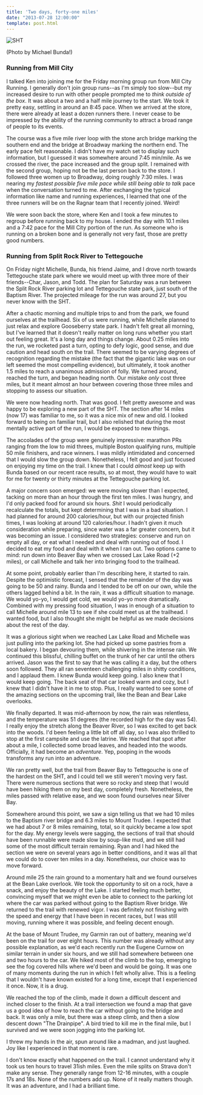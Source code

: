 ```yaml
---
title: 'Two days, forty-one miles'
date: "2013-07-28 12:00:00"
template: post.html
---
```


![SHT](/assets/media/splitrock.jpg)

(Photo by Michael Bunda!)

### Running from Mill City

I talked Ken into joining me for the Friday morning group run from Mill City Running. I generally don't join group runs--as I'm simply too slow--but my increased desire to run with other people prompted me to *think outside of the box*. It was about a two and a half mile journey to the start. We took it pretty easy, settling in around an 8:45 pace. When we arrived at the store, there were already at least a dozen runners there. I never cease to be impressed by the ability of the running community to attract a broad range of people to its events. 

The course was a five mile river loop with the stone arch bridge marking the southern end and the bridge at Broadway marking the northern end. The early pace felt reasonable. I didn't have my watch set to display such information, but I guessed it was somewhere around 7:45 min/mile. As we crossed the river, the pace increased and the group split. I remained with the second group, hoping not be the last person back to the store. I followed three women up to Broadway, doing roughly 7:30 miles. I was nearing my *fastest possible five mile pace while still being able to talk* pace when the conversation turned to me. After exchanging the typical information like name and running experiences, I learned that one of the three runners will be on the Ragnar team that I recently joined. Weird!

We were soon back the store, where Ken and I took a few minutes to regroup before running back to my house. I ended the day with 10.1 miles and a 7:42 pace for the Mill City portion of the run. As someone who is running on a broken bone and is generally not very fast, those are pretty good numbers.

### Running from Split Rock River to Tettegouche

On Friday night Michelle, Bunda, his friend Jaime, and I drove north towards Tettegouche state park where we would meet up with three more of their friends--Char, Jason, and Todd. The plan for Saturday was a run between the Split Rock River parking lot and Tettegouche state park, just south of the Baptism River. The projected mileage for the run was around 27, but you never know with the SHT. 

After a chaotic morning and multiple trips to and from the park, we found ourselves at the trailhead. Six of us were running, while Michelle planned to just relax and explore Gooseberry state park. I hadn't felt great all morning, but I've learned that it doesn't really matter on long runs whether you start out feeling great. It's a long day and things change. About 0.25 miles into the run, we rocketed past a turn, opting to defy logic, good sense, and due caution and head south on the trail. There seemed to be varying degrees of recognition regarding the mistake (the fact that the gigantic lake was on our left seemed the most compelling evidence), but ultimately, it took another 1.5 miles to reach a unanimous admission of folly. We turned around, reached the turn, and began heading north. Our mistake *only* cost three miles, but it meant almost an hour between covering those three miles and stopping to assess our situation.

We were now heading north. That was good. I felt pretty awesome and was happy to be exploring a new part of the SHT. The section after 14 miles (now 17) was familiar to me, so it was a nice mix of new and old. I looked forward to being on familiar trail, but I also relished that during the most mentally active part of the run, I would be exposed to new things.

The accolades of the group were genuinely impressive: marathon PRs ranging from the low to mid threes, multiple Boston qualifying runs, multiple 50 mile finishers, and race winners. I was mildly intimidated and concerned that I would slow the group down. Nonetheless, I felt good and just focused on enjoying my time on the trail. I knew that I could *almost* keep up with Bunda based on our recent race results, so at most, they would have to wait for me for twenty or thirty minutes at the Tettegouche parking lot. 

A major concern soon emerged: we were moving slower than I expected, tacking on more than an hour through the first ten miles. I was hungry, and I'd only packed food for around six hours. *Shit* I would periodically recalculate the totals, but kept determining that I was in a bad situation. I had planned for around 200 calories/hour, but with our projected finish times, I was looking at around 120 calories/hour. I hadn't given it much consideration while preparing, since water was a far greater concern, but it was becoming an issue. I considered two strategies: conserve and run on empty all day, or eat what I needed and deal with running out of food. I decided to eat my food and deal with it when I ran out. Two options came to mind: run down into Beaver Bay when we crossed Lax Lake Road (+2 miles), or call Michelle and talk her into bringing food to the trailhead. 

At some point, probably earlier than I'm describing here, it started to rain. Despite the optimistic forecast, I sensed that the remainder of the day was going to be 50 and rainy. Bunda and I tended to be off on our own, while the others lagged behind a bit. In the rain, it was a difficult situation to manage. We would yo-yo, I would get cold, we would yo-yo more dramatically. Combined with my pressing food situation, I was in enough of a situation to call Michelle around mile 13 to see if she could meet us at the trailhead. I wanted food, but I also thought she might be helpful as we made decisions about the rest of the day.

It was a glorious sight when we reached Lax Lake Road and Michelle was just pulling into the parking lot. She had picked up some pastries from a local bakery. I began devouring them, while shivering in the intense rain. We continued this blissful, chilling buffet on the trunk of her car until the others arrived. Jason was the first to say that he was calling it a day, but the others soon followed. They all ran seventeen challenging miles in shitty conditions, and I applaud them. I knew Bunda would keep going. I also knew that I would keep going. The back seat of that car looked warm and cozy, but I knew that I didn't have it in me to stop. Plus, I really wanted to see some of the amazing sections on the upcoming trail, like the Bean and Bear Lake overlooks. 

We finally departed. It was mid-afternoon by now, the rain was relentless, and the temperature was 51 degrees (the recorded high for the day was 54). I really enjoy the stretch along the Beaver River, so I was excited to get back into the woods. I'd been feeling a little bit off all day, so I was also thrilled to stop at the first campsite and use the latrine. We reached that spot after about a mile, I collected some broad leaves, and headed into the woods. Officially, it had become an *adventure*. Yep, pooping in the woods transforms any run into an adventure.

We ran pretty well, but the trail from Beaver Bay to Tettegouche is one of the hardest on the SHT, and I could tell we still weren't moving very fast. There were numerous sections that were so rocky and steep that I would have been hiking them on my best day, completely fresh. Nonetheless, the miles passed with relative ease, and we soon found ourselves near Silver Bay.

Somewhere around this point, we saw a sign telling us that we had 10 miles to the Baptism river bridge and 6.3 miles to Mount Trudee. I expected that we had about 7 or 8 miles remaining, total, so it quickly became a low spot for the day. My energy levels were sagging, the sections of trail that should have been runnable were made slow by soup-like mud, and we still had some of the most difficult terrain remaining. Ryan and I had hiked the section we were on several years ago in better conditions, and it was all that we could do to cover ten miles in a day. Nonetheless, our choice was to move forward.

Around mile 25 the rain ground to a momentary halt and we found ourselves at the Bean Lake overlook. We took the opportunity to sit on a rock, have a snack, and enjoy the beauty of the Lake. I started feeling much better, convincing myself that we might even be able to connect to the parking lot where the car was parked without going to the Baptism River bridge. We returned to the trail with renewed vigor. I was definitely not finishing with the speed and energy that I have been in recent races, but I was still moving, running where it was possible, and feeling decent enough.

At the base of Mount Trudee, my Garmin ran out of battery, meaning we'd been on the trail for over eight hours. This number was already without any possible explanation, as we'd each recently run the Eugene Curnow on similar terrain in under six hours, and we still had somewhere between one and two hours to the car. We hiked most of the climb to the top, emerging to see the fog covered hills where we'd been and would be going. It was one of many moments during the run in which I felt wholly alive. This is a feeling that I wouldn't have known existed for a long time, except that I experienced it once. Now, it is a drug.

We reached the top of the climb, made it down a difficult descent and inched closer to the finish. At a trail intersection we found a map that gave us a good idea of how to reach the car without going to the bridge and back. It was only a mile, but there was a steep climb, and then a slow descent down "The Drainpipe". A bird tried to kill me in the final mile, but I survived and we were soon jogging into the parking lot.

I threw my hands in the air, spun around like a madman, and just laughed. Joy like I experienced in that moment is rare.

I don't know exactly what happened on the trail. I cannot understand why it took us ten hours to travel 31ish miles. Even the mile splits on Strava don't make any sense. They generally range from 12-16 minutes, with a couple 17s and 18s. None of the numbers add up. None of it really matters though. It was an adventure, and I had a brilliant time.